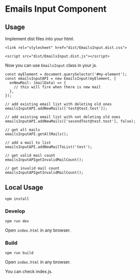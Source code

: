 # Emails Input Component

## Usage

Implement dist files into your html.

`<link rel="stylesheet" href="dist/EmailsInput.dist.css">`

`<script src="dist/EmailsInput.dist.js"></script>`

Now you can use `EmailsInput` class in your js.

```
const myElement = document.querySelector('#my-element');
const emailsInputAPI = new EmailsInput(myElement, {
  onNewMail: (mailData) => {
    // this will fire when there is new mail
  },
});

// add existing email list with deleting old ones
emailsInputAPI.addNewMails(['test@test.test']);

// add existing email list with not deleting old ones
emailsInputAPI.addNewMails(['secondTest@test.test'], false);

// get all mails
emailsInputAPI.getAllMails();

// add a mail to list
emailsInputAPI.addNewMailToList('test');

// get valid mail count
emailsInputAPIgetInvalidMailCount();

// get invalid mail count
emailsInputAPIgetInvalidMailCount();

```


## Local Usage


`npm install`

### Develop

`npm run dev`

Open `index.html` in any browser.

### Build

`npm run build`

Open `index.html` in any browser.

You can check index.js.
